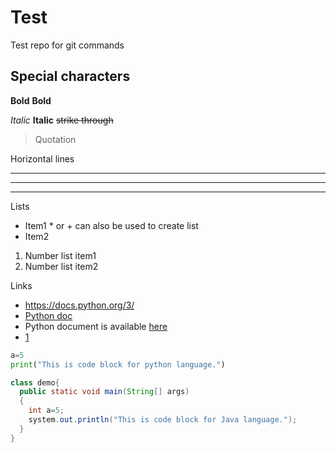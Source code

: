 # Test
Test repo for git commands

## Special characters

**Bold**
__Bold__

*Italic*
__Italic__
~~strike through~~

> Quotation

Horizontal lines

---
***
___

Lists
- Item1 * or + can also be used to create list
- Item2

1. Number list item1
2. Number list item2

Links
- https://docs.python.org/3/
- [Python doc](https://docs.python.org/3/)
- Python document is available [here]
- [1]

[here]: https://docs.python.org/3/
[1]:https://docs.python.org/3/

```py
a=5
print("This is code block for python language.")
```

```java
class demo{
  public static void main(String[] args)
  {
    int a=5;
    system.out.println("This is code block for Java language.");
  }
}
```

